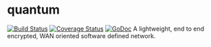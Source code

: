# quantum
[![Build Status](https://travis-ci.org/Supernomad/quantum.svg?branch=master)](https://travis-ci.org/Supernomad/quantum) [![Coverage Status](https://coveralls.io/repos/github/Supernomad/quantum/badge.svg?branch=travis-updates)](https://coveralls.io/github/Supernomad/quantum?branch=master) [![GoDoc](https://godoc.org/github.com/docker/libkv?status.png)](https://godoc.org/github.com/docker/libkv)
A lightweight, end to end encrypted, WAN oriented software defined network.
